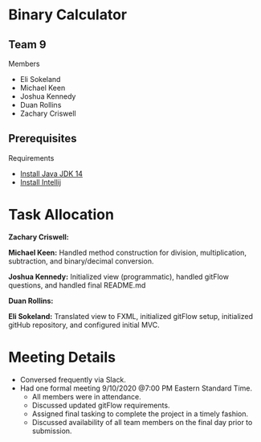 # Binary Calculator
## Team 9
Members
- Eli Sokeland
- Michael Keen
- Joshua Kennedy
- Duan Rollins
- Zachary Criswell

## Prerequisites 
Requirements
- [Install Java JDK 14](https://www.oracle.com/java/technologies/javase-jdk14-downloads.html)
- [Install Intellij](https://www.jetbrains.com/idea/)

# Task Allocation
**Zachary Criswell:**  

**Michael Keen:**  Handled method construction for division, multiplication, subtraction, and binary/decimal conversion.

**Joshua Kennedy:**  Initialized view (programmatic), handled gitFlow questions, and handled final README.md

**Duan Rollins:**  

**Eli Sokeland:**  Translated view to FXML, initialized gitFlow setup, initialized gitHub repository, and configured initial MVC.


# Meeting Details
- Conversed frequently via Slack.
- Had one formal meeting 9/10/2020 @7:00 PM Eastern Standard Time.
  - All members were in attendance.
  - Discussed updated gitFlow requirements.
  - Assigned final tasking to complete the project in a timely fashion.
  - Discussed availability of all team members on the final day prior to submission.